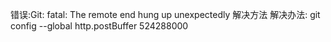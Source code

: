 错误:Git: fatal: The remote end hung up unexpectedly 解决方法
解决办法: git config --global http.postBuffer 524288000
